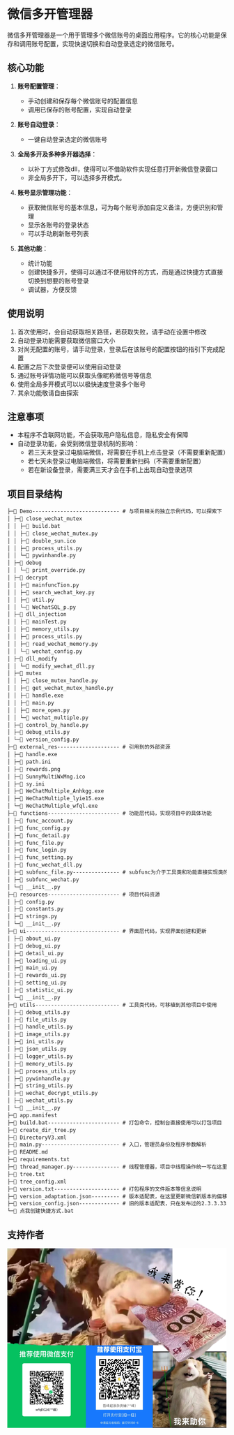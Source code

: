 # 微信多开管理器

微信多开管理器是一个用于管理多个微信账号的桌面应用程序。它的核心功能是保存和调用账号配置，实现快速切换和自动登录选定的微信账号。

## 核心功能

1. **账号配置管理**：
    - 手动创建和保存每个微信账号的配置信息
    - 调用已保存的账号配置，实现自动登录

2. **账号自动登录**：
    - 一键自动登录选定的微信账号

3. **全局多开及多种多开器选择**：
    - 以补丁方式修改dll，使得可以不借助软件实现任意打开新微信登录窗口
    - 非全局多开下，可以选择多开模式。

4. **账号显示管理功能**：
    - 获取微信账号的基本信息，可为每个账号添加自定义备注，方便识别和管理
    - 显示各账号的登录状态
    - 可以手动刷新账号列表

5. **其他功能**：
    - 统计功能
    - 创建快捷多开，使得可以通过不使用软件的方式，而是通过快捷方式直接切换到想要的账号登录
    - 调试器，方便反馈

## 使用说明

1. 首次使用时，会自动获取相关路径，若获取失败，请手动在设置中修改
2. 自动登录功能需要获取微信窗口大小
3. 对尚无配置的账号，请手动登录，登录后在该账号的配置按钮的指引下完成配置
4. 配置之后下次登录便可以使用自动登录
5. 通过账号详情功能可以获取头像昵称微信号等信息
6. 使用全局多开模式可以以极快速度登录多个账号
7. 其余功能敬请自由探索

## 注意事项

- 本程序不含联网功能，不会获取用户隐私信息，隐私安全有保障
- 自动登录功能，会受到微信登录机制的影响：
  - 若三天未登录过电脑端微信，将需要在手机上点击登录（不需要重新配置）
  - 若七天未登录过电脑端微信，将需要重新扫码（不需要重新配置）
  - 若在新设备登录，需要满三天才会在手机上出现自动登录选项

## 项目目录结构
```markdown
├─📁 Demo---------------------------- # 与项目相关的独立示例代码，可以探索下
│ ├─📁 close_wechat_mutex
│ │ ├─📄 build.bat
│ │ ├─📄 close_wechat_mutex.py
│ │ ├─📄 double_sun.ico
│ │ ├─📄 process_utils.py
│ │ └─📄 pywinhandle.py
│ ├─📁 debug
│ │ └─📄 print_override.py
│ ├─📁 decrypt
│ │ ├─📄 mainfuncTion.py
│ │ ├─📄 search_wechat_key.py
│ │ ├─📄 util.py
│ │ └─📄 WeChatSQL_p.py
│ ├─📁 dll_injection
│ │ ├─📄 mainTest.py
│ │ ├─📄 memory_utils.py
│ │ ├─📄 process_utils.py
│ │ ├─📄 read_wechat_memory.py
│ │ └─📄 wechat_config.py
│ ├─📁 dll_modify
│ │ └─📄 modify_wechat_dll.py
│ ├─📁 mutex
│ │ ├─📄 close_mutex_handle.py
│ │ ├─📄 get_wechat_mutex_handle.py
│ │ ├─📄 handle.exe
│ │ ├─📄 main.py
│ │ ├─📄 more_open.py
│ │ └─📄 wechat_multiple.py
│ ├─📄 control_by_handle.py
│ ├─📄 debug_utils.py
│ └─📄 version_config.py
├─📁 external_res-------------------- # 引用到的外部资源
│ ├─📄 handle.exe
│ ├─📄 path.ini
│ ├─📄 rewards.png
│ ├─📄 SunnyMultiWxMng.ico
│ ├─📄 sy.ini
│ ├─📄 WeChatMultiple_Anhkgg.exe
│ ├─📄 WeChatMultiple_lyie15.exe
│ └─📄 WeChatMultiple_wfql.exe
├─📁 functions----------------------- # 功能层代码，实现项目中的具体功能
│ ├─📄 func_account.py
│ ├─📄 func_config.py
│ ├─📄 func_detail.py
│ ├─📄 func_file.py
│ ├─📄 func_login.py
│ ├─📄 func_setting.py
│ ├─📄 func_wechat_dll.py
│ ├─📄 subfunc_file.py--------------- # subfunc为介于工具类和功能直接实现类的子功能类
│ ├─📄 subfunc_wechat.py
│ └─📄 __init__.py
├─📁 resources----------------------- # 项目代码资源
│ ├─📄 config.py
│ ├─📄 constants.py
│ ├─📄 strings.py
│ └─📄 __init__.py
├─📁 ui------------------------------ # 界面层代码，实现界面创建和更新
│ ├─📄 about_ui.py
│ ├─📄 debug_ui.py
│ ├─📄 detail_ui.py
│ ├─📄 loading_ui.py
│ ├─📄 main_ui.py
│ ├─📄 rewards_ui.py
│ ├─📄 setting_ui.py
│ ├─📄 statistic_ui.py
│ └─📄 __init__.py
├─📁 utils--------------------------- # 工具类代码，可移植到其他项目中使用
│ ├─📄 debug_utils.py
│ ├─📄 file_utils.py
│ ├─📄 handle_utils.py
│ ├─📄 image_utils.py
│ ├─📄 ini_utils.py
│ ├─📄 json_utils.py
│ ├─📄 logger_utils.py
│ ├─📄 memory_utils.py
│ ├─📄 process_utils.py
│ ├─📄 pywinhandle.py
│ ├─📄 string_utils.py
│ ├─📄 wechat_decrypt_utils.py
│ ├─📄 wechat_utils.py
│ └─📄 __init__.py
├─📄 app.manifest
├─📄 build.bat----------------------- # 打包命令，控制台直接使用可以打包项目
├─📄 create_dir_tree.py
├─📄 DirectoryV3.xml
├─📄 main.py------------------------- # 入口，管理员身份及程序参数解析
├─📄 README.md
├─📄 requirements.txt
├─📄 thread_manager.py--------------- # 线程管理器，项目中线程操作统一写在这里
├─📄 tree.txt
├─📄 tree_config.xml
├─📄 version.txt--------------------- # 打包程序的文件版本等信息说明
├─📄 version_adaptation.json--------- # 版本适配表，在这里更新微信新版本的偏移地址
├─📄 version_config.json------------- # 旧的版本适配表，只在发布过的2.3.3.333可以使用，现在代码已经不使用
└─📄 点我创建快捷方式.bat
```

## 支持作者
![我来赏你！](external_res/rewards.png)
